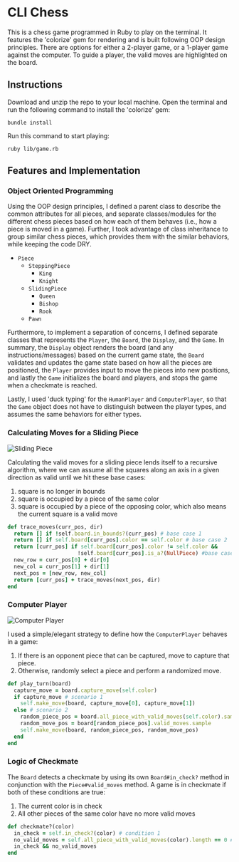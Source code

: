 # CLI Chess

This is a chess game programmed in Ruby to play on the terminal. It features the 'colorize' gem for rendering and is built following OOP design principles. There are options for either a 2-player game, or a 1-player game against the computer. To guide a player, the valid moves are highlighted on the board.

## Instructions
Download and unzip the repo to your local machine. Open the terminal and run the following command to install the 'colorize' gem:
```
bundle install
```
Run this command to start playing:
```
ruby lib/game.rb
```
## Features and Implementation


### Object Oriented Programming

Using the OOP design principles, I defined a parent class to describe the common attributes for all pieces, and separate classes/modules for the different chess pieces based on how each of them behaves (i.e., how a piece is moved in a game). Further, I took advantage of class inheritance to group similar chess pieces, which provides them with the similar behaviors, while keeping the code DRY.

- `Piece`
  - `SteppingPiece`
    - `King`
    - `Knight`
  - `SlidingPiece`
    - `Queen`
    - `Bishop`
    - `Rook`
  - `Pawn`

Furthermore, to implement a separation of concerns, I defined separate classes that represents the `Player`, the `Board`, the `Display`, and the `Game`. In summary, the `Display` object renders the board (and any instructions/messages) based on the current game state, the `Board` validates and updates the game state based on how all the pieces are positioned, the `Player` provides input to move the pieces into new positions, and lastly the `Game` initializes the board and players, and stops the game when a checkmate is reached.

Lastly, I used 'duck typing' for the `HumanPlayer` and `ComputerPlayer`, so that the `Game` object does not have to distinguish between the player types, and assumes the same behaviors for either types.

### Calculating Moves for a Sliding Piece

![Sliding Piece](docs/sliding_piece.gif)

Calculating the valid moves for a sliding piece lends itself to a recursive algorithm, where we can assume all the squares along an axis in a given direction as valid until we hit these base cases:
1. square is no longer in bounds
2. square is occupied by a piece of the same color
3. square is occupied by a piece of the opposing color, which also means the current square is a valid move

```ruby
def trace_moves(curr_pos, dir)
  return [] if !self.board.in_bounds?(curr_pos) # base case 1
  return [] if self.board[curr_pos].color == self.color # base case 2
  return [curr_pos] if self.board[curr_pos].color != self.color &&
                      !self.board[curr_pos].is_a?(NullPiece) #base case 3
  new_row = curr_pos[0] + dir[0]
  new_col = curr_pos[1] + dir[1]
  next_pos = [new_row, new_col]
  return [curr_pos] + trace_moves(next_pos, dir)
end
```

### Computer Player

![Computer Player](docs/comp_player.gif)

I used a simple/elegant strategy to define how the `ComputerPlayer` behaves in a game:
1. If there is an opponent piece that can be captured, move to capture that piece.
2. Otherwise, randomly select a piece and perform a randomized move.

```ruby
def play_turn(board)
  capture_move = board.capture_move(self.color)
  if capture_move # scenario 1
    self.make_move(board, capture_move[0], capture_move[1])
  else # scenario 2
    random_piece_pos = board.all_piece_with_valid_moves(self.color).sample
    random_move_pos = board[random_piece_pos].valid_moves.sample
    self.make_move(board, random_piece_pos, random_move_pos)
  end
end
```

### Logic of Checkmate

The `Board` detects a checkmate by using its own `Board#in_check?` method in conjunction with the `Piece#valid_moves` method. A game is in checkmate if both of these conditions are true:

1. The current color is in check
2. All other pieces of the same color have no more valid moves

```ruby
def checkmate?(color)
  in_check = self.in_check?(color) # condition 1
  no_valid_moves = self.all_piece_with_valid_moves(color).length == 0 # condition 2
  in_check && no_valid_moves
end
```
